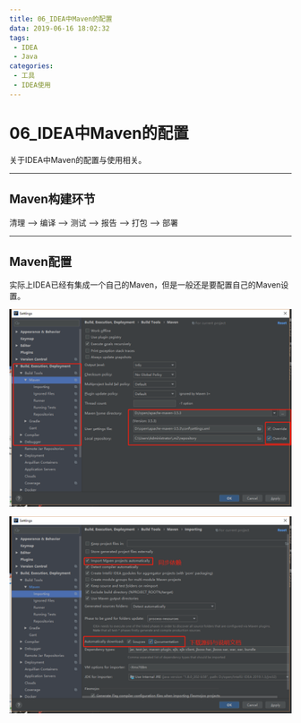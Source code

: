 ```yaml
---
title: 06_IDEA中Maven的配置
data: 2019-06-16 ‏‎18:02:32
tags: 
 - IDEA
 - Java
categories:
 - 工具
 - IDEA使用
---
```


# 06_IDEA中Maven的配置

关于IDEA中Maven的配置与使用相关。



---

## Maven构建环节

清理  -->  编译  -->  测试  -->  报告  -->  打包  -->  部署



---

## Maven配置

实际上IDEA已经有集成一个自己的Maven，但是一般还是要配置自己的Maven设置。

![Maven配置](https://raw.githubusercontent.com/tomxwd/ImageHosting/master/blog/IDEA/idea32.png)

![Maven配置2](https://raw.githubusercontent.com/tomxwd/ImageHosting/master/blog/IDEA/idea33.png)

